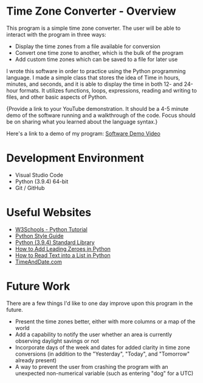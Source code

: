 # Time Zone Converter - Overview

This program is a simple time zone converter. The user will be able to interact with the program in three ways:

* Display the time zones from a file available for conversion
* Convert one time zone to another, which is the bulk of the program
* Add custom time zones which can be saved to a file for later use

I wrote this software in order to practice using the Python programming language. I made a simple class that stores the idea of Time in hours, minutes, and seconds, and it is able to display the time in both 12- and 24-hour formats. It utilizes functions, loops, expressions, reading and writing to files, and other basic aspects of Python.

{Provide a link to your YouTube demonstration.  It should be a 4-5 minute demo of the software running and a walkthrough of the code.  Focus should be on sharing what you learned about the language syntax.}

Here's a link to a demo of my program: [Software Demo Video](https://youtu.be/IxjR7FRn6eI)

# Development Environment

* Visual Studio Code
* Python (3.9.4) 64-bit
* Git / GitHub

# Useful Websites

* [W3Schools - Python Tutorial](https://www.w3schools.com/python/default.asp)
* [Python Style Guide](https://www.python.org/dev/peps/)
* [Python (3.9.4) Standard Library](https://docs.python.org/3/library/)
* [How to Add Leading Zeroes in Python](https://www.kite.com/python/answers/how-to-add-leading-zeros-to-a-number-in-python)
* [How to Read Text into a List in Python](https://www.kite.com/python/answers/how-to-read-a-text-file-into-a-list-in-python)
* [TimeAndDate.com](https://www.timeanddate.com/)

# Future Work

There are a few things I'd like to one day improve upon this program in the future.

* Present the time zones better, either with more columns or a map of the world
* Add a capability to notify the user whether an area is currently observing daylight savings or not
* Incorporate days of the week and dates for added clarity in time zone conversions (in addition to the "Yesterday", "Today", and "Tomorrow" already present)
* A way to prevent the user from crashing the program with an unexpected non-numerical variable (such as entering "dog" for a UTC)
